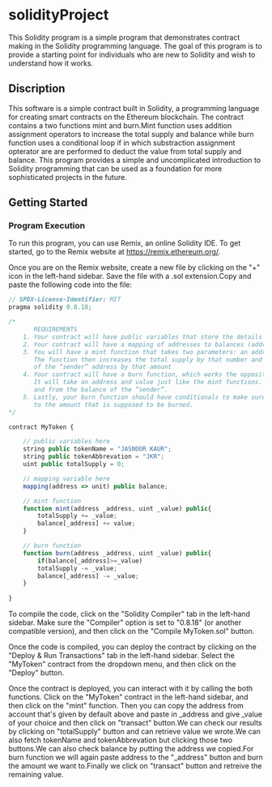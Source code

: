 # solidityProject
This Solidity program is a simple program that demonstrates contract making in the Solidity programming language. The goal of this program is to provide a starting point for individuals who are new to Solidity and wish to understand how it works.

## Discription
This software is a simple contract built in Solidity, a programming language for creating smart contracts on the Ethereum blockchain. The contract contains a two functions mint and burn.Mint function uses addition assignment operators to increase the total supply and balance while burn function uses
a conditional loop if in which substraction assignment opterator are are performed to deduct the value from total supply and balance. This program provides a simple and uncomplicated introduction to Solidity programming that can be used as a foundation for more sophisticated projects in the future.

## Getting Started

### Program Execution
To run this program, you can use Remix, an online Solidity IDE. To get started, go to the Remix website at https://remix.ethereum.org/.

Once you are on the Remix website, create a new file by clicking on the "+" icon in the left-hand sidebar. Save the file with a .sol extension.Copy and paste the following code into the file:

```javascript
// SPDX-License-Identifier: MIT
pragma solidity 0.8.18;

/*
       REQUIREMENTS
    1. Your contract will have public variables that store the details about your coin (Token Name, Token Abbrv., Total Supply)
    2. Your contract will have a mapping of addresses to balances (address => uint)
    3. You will have a mint function that takes two parameters: an address and a value. 
       The function then increases the total supply by that number and increases the balance 
       of the “sender” address by that amount
    4. Your contract will have a burn function, which works the opposite of the mint function, as it will destroy tokens. 
       It will take an address and value just like the mint functions. It will then deduct the value from the total supply 
       and from the balance of the “sender”.
    5. Lastly, your burn function should have conditionals to make sure the balance of "sender" is greater than or equal 
       to the amount that is supposed to be burned.
*/

contract MyToken {

    // public variables here
    string public tokenName = "JASNOOR KAUR";
    string public tokenAbbrevation = "JKR";
    uint public totalSupply = 0;

    // mapping variable here
    mapping(address => unit) public balance;

    // mint function
    function mint(address _address, uint _value) public{
        totalSupply += _value;
        balance[_address] += value;
    }

    // burn function
    function burn(address _address, uint _value) public{
        if(balance[_address]>=_value)
        totalSupply -= _value;
        balance[_address] -= _value;
    }
    
}
```
To compile the code, click on the "Solidity Compiler" tab in the left-hand sidebar. Make sure the "Compiler" option is set to "0.8.18" (or another compatible version), and then click on the "Compile MyToken.sol" button.

Once the code is compiled, you can deploy the contract by clicking on the "Deploy & Run Transactions" tab in the left-hand sidebar. Select the "MyToken" contract from the dropdown menu, and then click on the "Deploy" button.

Once the contract is deployed, you can interact with it by calling the both functions. Click on the "MyToken" contract in the left-hand sidebar, and then click on the "mint" function. Then you can copy the address from account that's given by default above and paste in _address and give _value of your choice and then click on "transact" button.We can check our results by clicking on "totalSupply" button and can retrieve value we wrote.We can also fetch tokenName and tokenAbbrevation but clicking those two buttons.We can also check balance by putting the address we copied.For burn function we will again paste address to the "_address" button and burn the amount we want to.Finally we click on "transact" button and retreive the remaining value.
